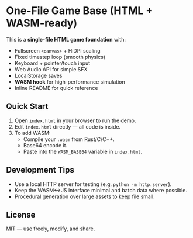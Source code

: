 # One-File Game Base (HTML + WASM-ready)

This is a **single-file HTML game foundation** with:
- Fullscreen `<canvas>` + HiDPI scaling
- Fixed timestep loop (smooth physics)
- Keyboard + pointer/touch input
- Web Audio API for simple SFX
- LocalStorage saves
- **WASM hook** for high-performance simulation
- Inline README for quick reference

## Quick Start
1. Open `index.html` in your browser to run the demo.
2. Edit `index.html` directly — all code is inside.
3. To add WASM:
   - Compile your `.wasm` from Rust/C/C++.
   - Base64 encode it.
   - Paste into the `WASM_BASE64` variable in `index.html`.

## Development Tips
- Use a local HTTP server for testing (e.g. `python -m http.server`).
- Keep the WASM<->JS interface minimal and batch data where possible.
- Procedural generation over large assets to keep file small.

## License
MIT — use freely, modify, and share.
